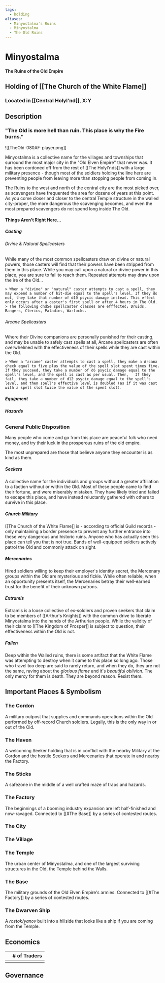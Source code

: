 ```yaml
---
tags:
  - holding
aliases:
  - Minyostalma's Ruins
  - Minyostalma
  - The Old Ruins
---
```


# Minyostalma
#### The Ruins of the Old Empire
## Holding of [[The Church of the White Flame]]
### Located in [[Central Holyl'nd]], X:Y
## Description
### "The Old is more hell than ruin. This place is why the Fire burns."

![[TheOld-080AF-player.png]]

Minyostalma is a collective name for the villages and townships that surround the most major city in the "Old Elven Empire" that never was. It has been cordoned off from the rest of [[The Holyl'nds]] with a large military presence - though most of the soldiers holding the line here are preventing people from leaving more than stopping people from coming in.

The Ruins to the west and north of the central city are the most picked over, as scavengers have frequented the area for dozens of years at this point. As you come closer and closer to the central Temple structure in the walled city-proper, the more dangerous the scavenging becomes, and even the most prepared scavengers do not spend long inside The Old.

#### Things Aren't Right Here...
##### Casting
###### Divine & Natural Spellcasters
While many of the most common spellcasters draw on divine or natural powers, those casters will find that their powers have been stripped from them in this place. While you may call upon a natural or divine power in this place, you are sure to fail to reach them. Repeated attempts may draw upon the ire of the Old...

	> When a "divine" or "natural" caster attempts to cast a spell, they may expend a number of hit-die equal to the spell's level. If they do not, they take that number of d10 psycic damage instead. This effect only occurs after a caster's first spell or after 4 hours in The Old.
	> The following dnd5e spellcaster classes are efffected; Druids, Rangers, Clerics, Paladins, Warlocks.

###### Arcane Spellcasters
Where their Divine companions are personally punished for their casting, and may be unable to safely cast spells at all, Arcane spellcasters are often overwhelmed with the effectiveness of their spells while they are cast within the Old.

	> When a "arcane" caster attempts to cast a spell, they make a Arcana check equal to five plus the value of the spell slot spent times five. If they succeed, they take a number of d6 psycic damage equal to the spell's level, and the spell is cast as per usual. Then,   If they fail, they take a number of d12 psycic damage equal to the spell's level, and then spell's effective level is doubled (as if it was cast with a spell slot twice the value of the spent slot).

##### Equipment

##### Hazards
###### 

### General Public Disposition
Many people who come and go from this place are peaceful folk who need money, and try their luck in the prosperous ruins of the old empire.

The most unprepared are those that believe anyone they encounter is as kind as them.

##### Seekers
A collective name for the individuals and groups without a greater affiliation to a faction without or within the Old. Most of these people came to find their fortune, and were miserably mistaken. They have likely tried and failed to escape this place, and have instead reluctantly gathered with others to survive in this place.

##### Church Military
[[The Church of the White Flame]] is - according to official Guild records - only maintaining a border presence to prevent any further entrance into these very dangerous and historic ruins. Anyone who has actually seen this place can tell you that is not true. Bands of well-equipped soldiers actively patrol the Old and commonly attack on sight.

##### Mercenaries
Hired soldiers willing to keep their employer's identity secret, the Mercenary groups within the Old are mysterious and fickle. While often reliable, when an opportunity presents itself, the Mercenaries betray their well-earned trust for the benefit of their unknown patrons. 

##### Extramis
Extramis is a loose collective of ex-soldiers and proven seekers that claim to be members of [[Arthur's Knights]] with the common drive to liberate Minyostalma into the hands of the Arthurian people. While the validity of their claim to [[The Kingdom of Prosper]] is subject to question, their effectiveness within the Old is not.

##### Fallen
Deep within the Walled ruins, there is some artifact that the White Flame was attempting to destroy when it came to this place so long ago. Those who travel too deep are said to rarely return, and when they do, they are not the same, raving about the *glorious flame* and it's *beautiful oblivion*. The only mercy for them is death. They are beyond reason. Resist them.

## Important Places & Symbolism
### The Cordon
A military outpost that supplies and commands operations within the Old performed by off-record Church soldiers. Legally, this is the only way in or out of the Old.

### The Haven
A welcoming Seeker holding that is in conflict with the nearby Military at the Cordon and the hostile Seekers and Mercenaries that operate in and nearby the Factory.

### The Sticks
A safezone in the middle of a well crafted maze of traps and hazards. 

### The Factory
The beginnings of a booming industry expansion are left half-finished and now-ravaged. Connected to [[#The Base]] by a series of contested routes.

### The City
### The Village
### The Temple
The urban center of Minyostalma, and one of the largest surviving structures in the Old, the Temple behind the Walls.

### The Base
The military grounds of the Old Elven Empire's armies. Connected to [[#The Factory]] by a series of contested routes.

### The Dwarven Ship
A *rostok/yanov* built into a hillside that looks like a ship if you are coming from the Temple.

## Economics
|     | # of Traders |
| --- | ------------ |
|     |              |

## Governance
